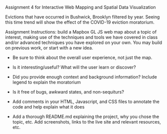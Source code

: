 Assignment 4 for Interactive Web Mapping and Spatial Data Visualization

Evictions that have occurred in Bushwick, Brooklyn filtered by year. Seeing this time trend will show the effect of the COVID-19 eviction moratorium.



Assignment Instructions: build a Mapbox GL JS web map about a topic of interest, making use of the techniques and tools we have covered in class and/or advanced techniques you have explored on your own.  You may build on previous work, or start with a new idea.  

* Be sure to think about the overall user experience, not just the map.

* Is it interesting/useful?  What will the user learn or discover?

* Did you provide enough context and background information?
    Include legend to explain the moratorium

* Is it free of bugs, awkward states, and non-sequiturs?

* Add comments in your HTML, Javascript, and CSS files to annotate the code and help explain what it does

* Add a thorough README.md explaining the project, why you chose the topic, etc.  Add screenshots, links to the live site and relevant resources, etc.